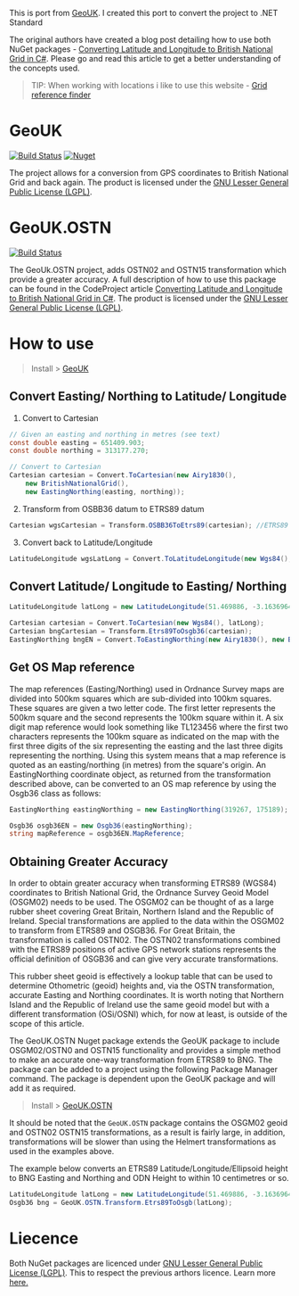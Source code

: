 
This is port from [GeoUK](https://bitbucket.org/johnnewcombe/geouk/src/master/). I created this port to convert the project to .NET Standard

The original authors have created a blog post detailing how to use both NuGet packages - [Converting Latitude and Longitude to British National Grid in C#](http://www.codeproject.com/Articles/1007147/Converting-Latitude-and-Longitude-to-British-Natio). Please go and read this article to get a better understanding of the concepts used. 

> TIP: When working with locations i like to use this website - [Grid reference finder](https://gridreferencefinder.com/)


# GeoUK
[![Build Status](https://dev.azure.com/ieuanwalker/GeoUK/_apis/build/status/IeuanWalker.GeoUK?branchName=master)](https://dev.azure.com/ieuanwalker/GeoUK/_build/latest?definitionId=7&branchName=master)
[![Nuget](https://img.shields.io/nuget/v/IeuanWalker.GeoUK.svg)](https://www.nuget.org/packages/IeuanWalker.GeoUK/)

The project allows for a conversion from GPS coordinates to British National Grid and back again. The product is licensed under the [GNU Lesser General Public License (LGPL)](https://www.gnu.org/licenses/lgpl-3.0.en.html).

# GeoUK.OSTN
[![Build Status](https://dev.azure.com/ieuanwalker/GeoUK/_apis/build/status/IeuanWalker.GeoUK.OSTN?branchName=master)](https://dev.azure.com/ieuanwalker/GeoUK/_build/latest?definitionId=8&branchName=master)

The GeoUk.OSTN project, adds OSTN02 and OSTN15 transformation which provide a greater accuracy. A full description of how to use this package can be found in the CodeProject article [Converting Latitude and Longitude to British National Grid in C#](http://www.codeproject.com/Articles/1007147/Converting-Latitude-and-Longitude-to-British-Natio). The product is licensed under the [GNU Lesser General Public License (LGPL)](https://www.gnu.org/licenses/lgpl-3.0.en.html).

# How to use

> Install > [GeoUK](https://www.nuget.org/packages/IeuanWalker.GeoUK/)

## Convert Easting/ Northing to Latitude/ Longitude 
1.  Convert to Cartesian
```csharp
// Given an easting and northing in metres (see text)
const double easting = 651409.903;
const double northing = 313177.270;

// Convert to Cartesian
Cartesian cartesian = Convert.ToCartesian(new Airy1830(),
    new BritishNationalGrid(),
    new EastingNorthing(easting, northing));
```
2. Transform from OSBB36 datum to ETRS89 datum
```csharp
Cartesian wgsCartesian = Transform.OSBB36ToEtrs89(cartesian); //ETRS89 is effectively WGS84
```
3. Convert back to Latitude/Longitude
```csharp
LatitudeLongitude wgsLatLong = Convert.ToLatitudeLongitude(new Wgs84(), wgsCartesian);
```

## Convert Latitude/ Longitude to Easting/ Northing
```csharp
LatitudeLongitude latLong = new LatitudeLongitude(51.469886, -3.1636964);

Cartesian cartesian = Convert.ToCartesian(new Wgs84(), latLong);
Cartesian bngCartesian = Transform.Etrs89ToOsgb36(cartesian);
EastingNorthing bngEN = Convert.ToEastingNorthing(new Airy1830(), new BritishNationalGrid(), bngCartesian); 
```

## Get OS Map reference
The map references (Easting/Northing) used in Ordnance Survey maps are divided into 500km squares which are sub-divided into 100km squares. These squares are given a two letter code. The first letter represents the 500km square and the second represents the 100km square within it. A six digit map reference would look something like TL123456 where the first two characters represents the 100km square as indicated on the map with the first three digits of the six representing the easting and the last three digits representing the northing. Using this system means that a map reference is quoted as an easting/northing (in metres) from the square's origin. An EastingNorthing coordinate object, as returned from the transformation described above, can be converted to an OS map reference by using the Osgb36 class as follows:
```csharp
EastingNorthing eastingNorthing = new EastingNorthing(319267, 175189);

Osgb36 osgb36EN = new Osgb36(eastingNorthing);
string mapReference = osgb36EN.MapReference;
```
## Obtaining Greater Accuracy
In order to obtain greater accuracy when transforming ETRS89 (WGS84) coordinates to British National Grid, the Ordnance Survey Geoid Model (OSGM02) needs to be used. The OSGM02 can be thought of as a large rubber sheet covering Great Britain, Northern Island and the Republic of Ireland. Special transformations are applied to the data within the OSGM02 to transform from ETRS89 and OSGB36. For Great Britain, the transformation is called OSTN02. The OSTN02 transformations combined with the ETRS89 positions of active GPS network stations represents the official definition of OSGB36 and can give very accurate transformations.

This rubber sheet geoid is effectively a lookup table that can be used to determine Othometric (geoid) heights and, via the OSTN transformation, accurate Easting and Northing coordinates. It is worth noting that Northern Island and the Republic of Ireland use the same geoid model but with a different transformation (OSi/OSNI) which, for now at least, is outside of the scope of this article.

The GeoUK.OSTN Nuget package extends the GeoUK package to include OSGM02/OSTN0 and OSTN15 functionality and provides a simple method to make an accurate one-way transformation from ETRS89 to BNG. The package can be added to a project using the following Package Manager command. The package is dependent upon the GeoUK package and will add it as required.

> Install > [GeoUK.OSTN]()

It should be noted that the `GeoUK.OSTN` package contains the OSGM02 geoid and OSTN02 OSTN15 transformations, as a result is fairly large, in addition, transformations will be slower than using the Helmert transformations as used in the examples above.

The example below converts an ETRS89 Latitude/Longitude/Ellipsoid height to BNG Easting and Northing and ODN Height to within 10 centimetres or so.

```csharp
LatitudeLongitude latLong = new LatitudeLongitude(51.469886, -3.1636964, 108.05);
Osgb36 bng = GeoUK.OSTN.Transform.Etrs89ToOsgb(latLong);
```

# Liecence
Both NuGet packages are licenced under [GNU Lesser General Public License (LGPL)](https://www.gnu.org/licenses/lgpl-3.0.en.html). This to respect the previous arthors licence. Learn more [here.](https://tldrlegal.com/license/gnu-lesser-general-public-license-v3-(lgpl-3))